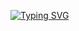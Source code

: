 [![Typing SVG](https://readme-typing-svg.demolab.com?font=Nanum+Gothic+Coding&weight=600&size=30&pause=1000&color=62F701&width=435&lines=Hi+%F0%9F%91%8B+there;My+name+is+Avtar+Singh;Welcome+to+my+git+profile)](https://git.io/typing-svg)

<!--
**AvtMob/avtmob** is a ✨ _special_ ✨ repository because its `README.md` (this file) appears on your GitHub profile.

Here are some ideas to get you started:

- 🔭 I’m currently working on ...
- 🌱 I’m currently learning ...
- 👯 I’m looking to collaborate on ...
- 🤔 I’m looking for help with ...
- 💬 Ask me about ...
- 📫 How to reach me: ...
- 😄 Pronouns: ...
- ⚡ Fun fact: ...
-->
